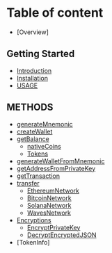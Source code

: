 # Table of content

* [Overview]

## Getting Started

* [Introduction](GETTINGSTARTED/multichaincryptowallet.md)
* [Installation](GETTINGSTARTED/installation.md)
* [USAGE](GETTINGSTARTED/USAGE.md)

## METHODS

* [generateMnemonic](METHODS/generateMnemonic.md)
* [createWallet](METHODS/createWallet/createwallet.md)
* [getBalance](METHODS/GetBalance/GetBalance.md)
  * [nativeCoins](METHODS/GetBalance/NativeCoins.md)
  * [Tokens](METHODS/GetBalance/Tokens.md)
* [generateWalletFromMnemonic](METHODS/generateWalletFromMnemonic/generateWalletFromMnemonic.md)
* [getAddressFromPrivateKey](METHODS/getAddressFromPrivateKey/getAddressFromPrivateKey.md)
* [getTransaction](METHODS/getTransaction/getTransaction.md)
* [transfer](METHODS/Transfer/Transfer.md)
  * [EthereumNetwork](METHODS/Transfer/EthereumNet.md)
  * [BitcoinNetwork](METHODS/Transfer/BitcoinNet.md)
  * [SolanaNetwork](METHODS/Transfer/SolanaNet.md)
  * [WavesNetwork](METHODS/Transfer/WavesNet.md)
* [Encryptions](METHODS/Encryptions/)
  * [EncryptPrivateKey](METHODS/Encryptions/EncryptPrivateKey.md)
  * [DecryptEncryptedJSON](METHODS/Encryptions/DecryptEncryptedJSON.md)
* [TokenInfo]

